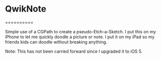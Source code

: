 # QwikNote
==========

Simple use of a CGPath to create a pseudo-Etch-a-Sketch. I put this on my iPhone to let me quickly doodle a picture or note. I put it on my iPad so my friends kids can doodle without breaking anything.

Note: This has not been carried forward since I upgraded it to iOS 5.

